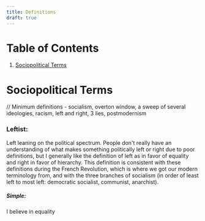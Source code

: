 ```yaml
---
title: Definitions
draft: true
---
```


# Table of Contents
1. [Sociopolitical Terms](#sociopolitical-terms)

# Sociopolitical Terms
// Minimum definitions - socialism, overton window, a sweep of several ideologies, racism, left and right, 3 lies, postmodernism

### Leftist:
Left leaning on the political spectrum. People don't really have an understanding of what makes something politically left or right due to poor definitions, but I generally like the definition of left as in favor of equality and right in favor of hierarchy. This definition is consistent with these definitions during the French Revolution, which is where we got our modern terminology from, and with the three branches of socialism (in order of least left to most left: democratic socialist, communist, anarchist).

##### Simple:
 I believe in equality


